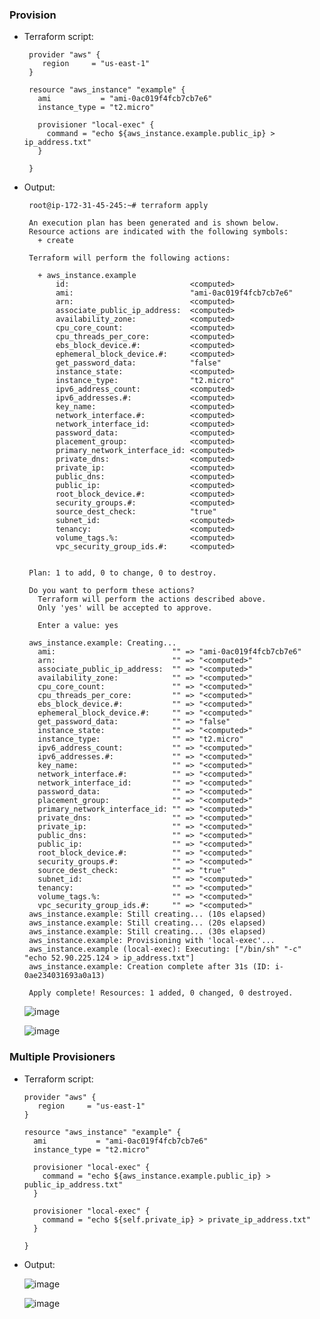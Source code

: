 ### Provision

 * Terraform script:
  
        provider "aws" {
           region     = "us-east-1"
        }

        resource "aws_instance" "example" {
          ami           = "ami-0ac019f4fcb7cb7e6"
          instance_type = "t2.micro"

          provisioner "local-exec" {
            command = "echo ${aws_instance.example.public_ip} > ip_address.txt"
          }

        }


 * Output:

        root@ip-172-31-45-245:~# terraform apply

        An execution plan has been generated and is shown below.
        Resource actions are indicated with the following symbols:
          + create

        Terraform will perform the following actions:

          + aws_instance.example
              id:                           <computed>
              ami:                          "ami-0ac019f4fcb7cb7e6"
              arn:                          <computed>
              associate_public_ip_address:  <computed>
              availability_zone:            <computed>
              cpu_core_count:               <computed>
              cpu_threads_per_core:         <computed>
              ebs_block_device.#:           <computed>
              ephemeral_block_device.#:     <computed>
              get_password_data:            "false"
              instance_state:               <computed>
              instance_type:                "t2.micro"
              ipv6_address_count:           <computed>
              ipv6_addresses.#:             <computed>
              key_name:                     <computed>
              network_interface.#:          <computed>
              network_interface_id:         <computed>
              password_data:                <computed>
              placement_group:              <computed>
              primary_network_interface_id: <computed>
              private_dns:                  <computed>
              private_ip:                   <computed>
              public_dns:                   <computed>
              public_ip:                    <computed>
              root_block_device.#:          <computed>
              security_groups.#:            <computed>
              source_dest_check:            "true"
              subnet_id:                    <computed>
              tenancy:                      <computed>
              volume_tags.%:                <computed>
              vpc_security_group_ids.#:     <computed>


        Plan: 1 to add, 0 to change, 0 to destroy.

        Do you want to perform these actions?
          Terraform will perform the actions described above.
          Only 'yes' will be accepted to approve.

          Enter a value: yes

        aws_instance.example: Creating...
          ami:                          "" => "ami-0ac019f4fcb7cb7e6"
          arn:                          "" => "<computed>"
          associate_public_ip_address:  "" => "<computed>"
          availability_zone:            "" => "<computed>"
          cpu_core_count:               "" => "<computed>"
          cpu_threads_per_core:         "" => "<computed>"
          ebs_block_device.#:           "" => "<computed>"
          ephemeral_block_device.#:     "" => "<computed>"
          get_password_data:            "" => "false"
          instance_state:               "" => "<computed>"
          instance_type:                "" => "t2.micro"
          ipv6_address_count:           "" => "<computed>"
          ipv6_addresses.#:             "" => "<computed>"
          key_name:                     "" => "<computed>"
          network_interface.#:          "" => "<computed>"
          network_interface_id:         "" => "<computed>"
          password_data:                "" => "<computed>"
          placement_group:              "" => "<computed>"
          primary_network_interface_id: "" => "<computed>"
          private_dns:                  "" => "<computed>"
          private_ip:                   "" => "<computed>"
          public_dns:                   "" => "<computed>"
          public_ip:                    "" => "<computed>"
          root_block_device.#:          "" => "<computed>"
          security_groups.#:            "" => "<computed>"
          source_dest_check:            "" => "true"
          subnet_id:                    "" => "<computed>"
          tenancy:                      "" => "<computed>"
          volume_tags.%:                "" => "<computed>"
          vpc_security_group_ids.#:     "" => "<computed>"
        aws_instance.example: Still creating... (10s elapsed)
        aws_instance.example: Still creating... (20s elapsed)
        aws_instance.example: Still creating... (30s elapsed)
        aws_instance.example: Provisioning with 'local-exec'...
        aws_instance.example (local-exec): Executing: ["/bin/sh" "-c" "echo 52.90.225.124 > ip_address.txt"]
        aws_instance.example: Creation complete after 31s (ID: i-0ae234031693a0a13)

        Apply complete! Resources: 1 added, 0 changed, 0 destroyed.

    ![image](https://user-images.githubusercontent.com/24622526/49492923-22e90900-f880-11e8-812e-a251f9939638.png)

    ![image](https://user-images.githubusercontent.com/24622526/49492956-41e79b00-f880-11e8-84c2-67f20742fc2e.png)


### Multiple Provisioners

  * Terraform script:

        provider "aws" {
           region     = "us-east-1"
        }

        resource "aws_instance" "example" {
          ami           = "ami-0ac019f4fcb7cb7e6"
          instance_type = "t2.micro"

          provisioner "local-exec" {
            command = "echo ${aws_instance.example.public_ip} > public_ip_address.txt"
          }

          provisioner "local-exec" {
            command = "echo ${self.private_ip} > private_ip_address.txt"
          }

        }
  
  * Output:
  
    ![image](https://user-images.githubusercontent.com/24622526/49493256-7a3ba900-f881-11e8-850c-4be951b7cbbc.png)

    ![image](https://user-images.githubusercontent.com/24622526/49493266-8a538880-f881-11e8-977f-e5bb4e6884c8.png)



